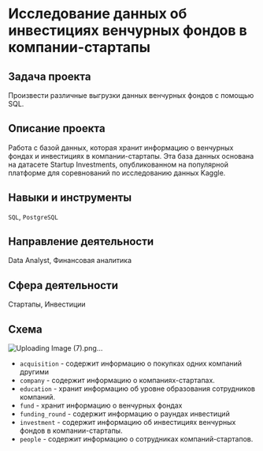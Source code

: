 # Исследование данных об инвестициях венчурных фондов в компании-стартапы
## Задача проекта
Произвести различные выгрузки данных венчурных фондов с помощью SQL.

## Описание проекта
Работа с базой данных, которая хранит информацию о венчурных фондах и инвестициях в компании-стартапы. Эта база данных основана на датасете Startup Investments, опубликованном на популярной платформе для соревнований по исследованию данных Kaggle. 

## Навыки и инструменты
`SQL`, `PostgreSQL`

## Направление деятельности
Data Analyst, Финансовая аналитика

## Сфера деятельности
Стартапы, Инвестиции

## Схема
![Uploading Image (7).png…]()

* `acquisition` - содержит информацию о покупках одних компаний другими
* `company` - содержит информацию о компаниях-стартапах.</br>
* `education` - хранит информацию об уровне образования сотрудников компаний.
* `fund` - хранит информацию о венчурных фондах 
* `funding_round` - содержит информацию о раундах инвестиций
* `investment` - содержит информацию об инвестициях венчурных фондов в компании-стартапы.
* `people` - содержит информацию о сотрудниках компаний-стартапов.
